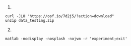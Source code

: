 
1)

```
curl -JLO "https://osf.io/7d2j5/?action=download"
unzip data_testing.zip
```

2)

```
matlab -nodisplay -nosplash -nojvm -r 'experiment;exit'
```


